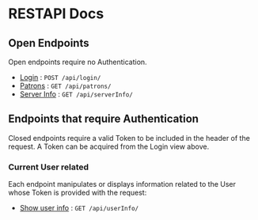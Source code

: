 # RESTAPI Docs

## Open Endpoints

Open endpoints require no Authentication.

* [Login](login.md) : `POST /api/login/`
* [Patrons](patrons.md) : `GET /api/patrons/`
* [Server Info](serverInfo.md) : `GET /api/serverInfo/`

## Endpoints that require Authentication

Closed endpoints require a valid Token to be included in the header of the
request. A Token can be acquired from the Login view above.

### Current User related

Each endpoint manipulates or displays information related to the User whose
Token is provided with the request:

* [Show user info](userInfo.md) : `GET /api/userInfo/`
